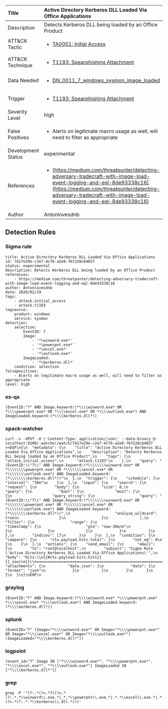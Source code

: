 | Title                | Active Directory Kerberos DLL Loaded Via Office Applications                                                                                                                                                 |
|:---------------------|:------------------------------------------------------------------------------------------------------------------------------------------------------------|
| Description          | Detects Kerberos DLL being loaded by an Office Product                                                                                                                                           |
| ATT&amp;CK Tactic    |  <ul><li>[TA0001: Initial Access](https://attack.mitre.org/tactics/TA0001)</li></ul>  |
| ATT&amp;CK Technique | <ul><li>[T1193: Spearphishing Attachment](https://attack.mitre.org/techniques/T1193)</li></ul>  |
| Data Needed          | <ul><li>[DN_0011_7_windows_sysmon_image_loaded](../Data_Needed/DN_0011_7_windows_sysmon_image_loaded.md)</li></ul>  |
| Trigger              | <ul><li>[T1193: Spearphishing Attachment](../Triggers/T1193.md)</li></ul>  |
| Severity Level       | high |
| False Positives      | <ul><li>Alerts on legitimate macro usage as well, will need to filter as appropriate</li></ul>  |
| Development Status   | experimental |
| References           | <ul><li>[https://medium.com/threatpunter/detecting-adversary-tradecraft-with-image-load-event-logging-and-eql-8de93338c16](https://medium.com/threatpunter/detecting-adversary-tradecraft-with-image-load-event-logging-and-eql-8de93338c16)</li></ul>  |
| Author               | Antonlovesdnb |


## Detection Rules

### Sigma rule

```
title: Active Directory Kerberos DLL Loaded Via Office Applications
id: 7417e29e-c2e7-4cf6-a2e8-767228c64837
status: experimental
description: Detects Kerberos DLL being loaded by an Office Product
references:
    - https://medium.com/threatpunter/detecting-adversary-tradecraft-with-image-load-event-logging-and-eql-8de93338c16
author: Antonlovesdnb
date: 2020/02/19
tags:
    - attack.initial_access
    - attack.t1193
logsource:
    product: windows
    service: sysmon
detection:
    selection:
        EventID: 7
        Image:
            - '*\winword.exe*'
            - '*\powerpnt.exe*'
            - '*\excel.exe*'
            - '*\outlook.exe*'
        ImageLoaded:
            - '*\kerberos.dll*'
    condition: selection
falsepositives:
    - Alerts on legitimate macro usage as well, will need to filter as appropriate
level: high

```





### es-qs
    
```
(EventID:"7" AND Image.keyword:(*\\\\winword.exe* OR *\\\\powerpnt.exe* OR *\\\\excel.exe* OR *\\\\outlook.exe*) AND ImageLoaded.keyword:(*\\\\kerberos.dll*))
```


### xpack-watcher
    
```
curl -s -XPUT -H \'Content-Type: application/json\' --data-binary @- localhost:9200/_watcher/watch/7417e29e-c2e7-4cf6-a2e8-767228c64837 <<EOF\n{\n  "metadata": {\n    "title": "Active Directory Kerberos DLL Loaded Via Office Applications",\n    "description": "Detects Kerberos DLL being loaded by an Office Product",\n    "tags": [\n      "attack.initial_access",\n      "attack.t1193"\n    ],\n    "query": "(EventID:\\"7\\" AND Image.keyword:(*\\\\\\\\winword.exe* OR *\\\\\\\\powerpnt.exe* OR *\\\\\\\\excel.exe* OR *\\\\\\\\outlook.exe*) AND ImageLoaded.keyword:(*\\\\\\\\kerberos.dll*))"\n  },\n  "trigger": {\n    "schedule": {\n      "interval": "30m"\n    }\n  },\n  "input": {\n    "search": {\n      "request": {\n        "body": {\n          "size": 0,\n          "query": {\n            "bool": {\n              "must": [\n                {\n                  "query_string": {\n                    "query": "(EventID:\\"7\\" AND Image.keyword:(*\\\\\\\\winword.exe* OR *\\\\\\\\powerpnt.exe* OR *\\\\\\\\excel.exe* OR *\\\\\\\\outlook.exe*) AND ImageLoaded.keyword:(*\\\\\\\\kerberos.dll*))",\n                    "analyze_wildcard": true\n                  }\n                }\n              ],\n              "filter": {\n                "range": {\n                  "timestamp": {\n                    "gte": "now-30m/m"\n                  }\n                }\n              }\n            }\n          }\n        },\n        "indices": []\n      }\n    }\n  },\n  "condition": {\n    "compare": {\n      "ctx.payload.hits.total": {\n        "not_eq": 0\n      }\n    }\n  },\n  "actions": {\n    "send_email": {\n      "email": {\n        "to": "root@localhost",\n        "subject": "Sigma Rule \'Active Directory Kerberos DLL Loaded Via Office Applications\'",\n        "body": "Hits:\\n{{#ctx.payload.hits.hits}}{{_source}}\\n================================================================================\\n{{/ctx.payload.hits.hits}}",\n        "attachments": {\n          "data.json": {\n            "data": {\n              "format": "json"\n            }\n          }\n        }\n      }\n    }\n  }\n}\nEOF\n
```


### graylog
    
```
(EventID:"7" AND Image.keyword:(*\\\\winword.exe* *\\\\powerpnt.exe* *\\\\excel.exe* *\\\\outlook.exe*) AND ImageLoaded.keyword:(*\\\\kerberos.dll*))
```


### splunk
    
```
(EventID="7" (Image="*\\\\winword.exe*" OR Image="*\\\\powerpnt.exe*" OR Image="*\\\\excel.exe*" OR Image="*\\\\outlook.exe*") (ImageLoaded="*\\\\kerberos.dll*"))
```


### logpoint
    
```
(event_id="7" Image IN ["*\\\\winword.exe*", "*\\\\powerpnt.exe*", "*\\\\excel.exe*", "*\\\\outlook.exe*"] ImageLoaded IN ["*\\\\kerberos.dll*"])
```


### grep
    
```
grep -P '^(?:.*(?=.*7)(?=.*(?:.*.*\\winword\\.exe.*|.*.*\\powerpnt\\.exe.*|.*.*\\excel\\.exe.*|.*.*\\outlook\\.exe.*))(?=.*(?:.*.*\\kerberos\\.dll.*)))'
```




